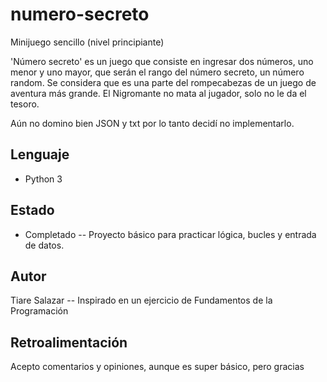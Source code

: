 # numero-secreto
Minijuego sencillo (nivel principiante)

'Número secreto' es un juego que consiste en ingresar dos números, uno menor y uno mayor, que serán el rango del número secreto,
un número random. Se considera que es una parte del rompecabezas de un juego de aventura más grande. El Nigromante no mata al jugador,
solo no le da el tesoro.

Aún no domino bien JSON y txt por lo tanto decidí no implementarlo.

## Lenguaje
- Python 3

## Estado
- Completado -- Proyecto básico para practicar lógica, bucles y entrada de datos.

## Autor
Tiare Salazar -- Inspirado en un ejercicio de Fundamentos de la Programación

## Retroalimentación
Acepto comentarios y opiniones, aunque es super básico, pero gracias
